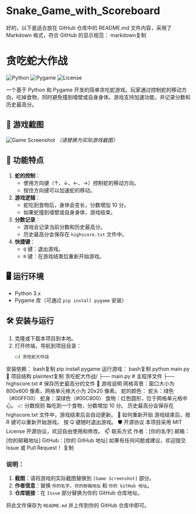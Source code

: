# Snake_Game_with_Scoreboard

好的，以下是适合放在 GitHub 仓库中的 README.md 文件内容，采用了 Markdown 格式，符合 GitHub 的显示规范：
markdown复制
# 贪吃蛇大作战

![Python](https://img.shields.io/badge/Python-3.8-blue)
![Pygame](https://img.shields.io/badge/Pygame-2.0.0-red)
![License](https://img.shields.io/badge/License-MIT-green)

一个基于 Python 和 Pygame 开发的简单贪吃蛇游戏。玩家通过控制蛇的移动方向，吃掉食物，同时避免撞到墙壁或自身身体。游戏支持加速功能，并记录分数和历史最高分。

## 📸 游戏截图
![Game Screenshot](https://via.placeholder.com/800x600.png?text=贪吃蛇+游戏+界面)
*（请替换为实际游戏截图）*

## 🚀 功能特点
1. **蛇的控制**：
   - 使用方向键（↑、↓、←、→）控制蛇的移动方向。
   - 按住方向键可以加速蛇的移动。
2. **游戏逻辑**：
   - 蛇吃到食物后，身体会变长，分数增加 10 分。
   - 如果蛇撞到墙壁或自身身体，游戏结束。
3. **分数记录**：
   - 游戏会记录当前分数和历史最高分。
   - 历史最高分会保存在 `highscore.txt` 文件中。
4. **快捷键**：
   - `Q` 键：退出游戏。
   - `R` 键：在游戏结束后重新开始游戏。

## 🖥️ 运行环境
- Python 3.x
- Pygame 库（可通过 `pip install pygame` 安装）

## 🛠️ 安装与运行
1. 克隆或下载本项目到本地。
2. 打开终端，导航到项目目录：
   ```bash
   cd 贪吃蛇大作战
安装依赖：
bash复制
pip install pygame
运行游戏：
bash复制
python main.py
📁 项目结构
plaintext复制
贪吃蛇大作战/
├── main.py            # 主程序文件
├── highscore.txt      # 保存历史最高分的文件
📖 游戏说明
网格背景：窗口大小为 800x600 像素，网格单元格大小为 20x20 像素。
蛇的颜色：
蛇头：绿色（#00FF00）
蛇身：深绿色（#00C800）
食物：红色圆形，位于网格单元格中心。
📈 分数规则
每吃到一个食物，分数增加 10 分。
历史最高分会保存在 highscore.txt 文件中，游戏结束后会自动更新。
🔄 如何重新开始
游戏结束后，按 R 键可以重新开始游戏。
按 Q 键随时退出游戏。
🛡️ 开源协议
本项目采用 MIT License 开源协议，欢迎自由使用和修改。
📫 联系方式
作者：[你的名字]
邮箱：[你的邮箱地址]
GitHub：[你的 GitHub 地址]
如果有任何问题或建议，欢迎提交 Issue 或 Pull Request！
复制

### 说明：
1. **截图**：请将游戏的实际截图替换到 `[Game Screenshot]` 部分。
2. **作者信息**：替换 `你的名字`、`你的邮箱地址` 和 `你的 GitHub 地址`。
3. **仓库链接**：在 `Issue` 部分替换为你的 GitHub 仓库地址。

将此文件保存为 `README.md` 并上传到你的 GitHub 仓库中即可。
